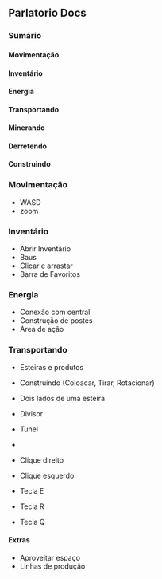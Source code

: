 ## Parlatorio Docs

### Sumário

#### Movimentação
#### Inventário
#### Energia
#### Transportando
#### Minerando
#### Derretendo
#### Construindo


### Movimentação
- WASD
- zoom

### Inventário
- Abrir Inventário
- Baus
- Clicar e arrastar
- Barra de Favoritos

### Energia
- Conexão com central
- Construção de postes
- Área de ação

### Transportando
- Esteiras e produtos
- Construindo (Coloacar, Tirar, Rotacionar)
- Dois lados de uma esteira
- Divisor
- Tunel
- 

- Clique direito
- Clique esquerdo
- Tecla E
- Tecla R
- Tecla Q



#### Extras
- Aproveitar espaço
- Linhas de produção
